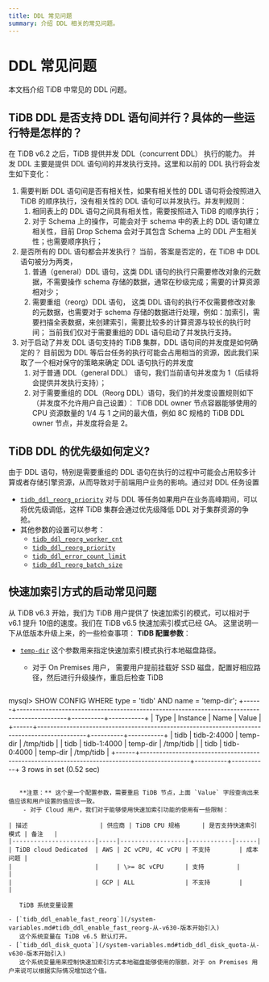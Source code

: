 ```yaml
---
title: DDL 常见问题
summary: 介绍 DDL 相关的常见问题。
---
```


# DDL 常见问题

本文档介绍 TiDB 中常见的 DDL 问题。

## TiDB DDL 是否支持 DDL 语句间并行？具体的一些运行特是怎样的？ 

在 TiDB v6.2 之后，TiDB 提供并发 DDL（concurrent DDL） 执行的能力。 并发 DDL 主要是提供 DDL 语句间的并发执行支持。这里和以前的 DDL 执行将会发生如下变化：

1. 需要判断 DDL 语句间是否有相关性，如果有相关性的 DDL 语句将会按照进入 TiDB 的顺序执行，没有相关性的 DDL 语句可以并发执行。并发判规则：
   1. 相同表上的 DDL 语句之间具有相关性，需要按照进入 TiDB 的顺序执行；
   2. 对于 Schema 上的操作，可能会对于 schema 中的表上的 DDL 语句建立相关性，目前 Drop Schema 会对于其包含 Schema 上的 DDL 产生相关性；也需要顺序执行；
2. 是否所有的 DDL 语句都会并发执行？
   当前，答案是否定的，在 TiDB 中 DDL 语句被分为两类，
   1. 普通（general）DDL 语句，这类 DDL 语句的执行只需要修改对象的元数据，不需要操作 schema 存储的数据，通常在秒级完成；需要的计算资源相对少；
   2. 需要重组（reorg）DDL 语句， 这类 DDL 语句的执行不仅需要修改对象的元数据，也需要对于 schema 存储的数据进行处理，例如：加索引，需要扫描全表数据，来创建索引，需要比较多的计算资源与较长的执行时间；
   当前我们仅对于需要重组的 DDL 语句启动了并发执行支持。
3. 对于启动了并发 DDL 语句支持的 TiDB 集群，DDL 语句间的并发度是如何确定的？
   目前因为 DDL 等后台任务的执行可能会占用相当的资源，因此我们采取了一个相对保守的策略来确定 DDL 语句执行的并发度
   1. 对于普通 DDL（general DDL） 语句，我们当前语句并发度为 1（后续将会提供并发执行支持）；
   2. 对于需要重组的 DDL（Reorg DDL）语句，我们的并发度设置规则如下（并发度不允许用户自己设置）： 
   TiDB DDL owner 节点容器能够使用的 CPU 资源数量的 1/4 与 1 之间的最大值，例如 8C 规格的 TiDB DDL owner 节点，并发度将会是 2。

## TiDB DDL 的优先级如何定义?

   由于 DDL 语句，特别是需要重组的 DDL 语句在执行的过程中可能会占用较多计算或者存储引擎资源，从而导致对于前端用户业务的影响。通过对 DDL 任务设置 

- [`tidb_ddl_reorg_priority`](/system-variables.md#tidb_ddl_reorg_priority)
   对与 DDL 等任务如果用户在业务高峰期间，可以将优先级调低，这样 TiDB 集群会通过优先级降低 DDL 对于集群资源的争抢。
- 其他参数的设置可以参考：
    - [`tidb_ddl_reorg_worker_cnt`](/system-variables.md#tidb_ddl_reorg_worker_cnt)
    - [`tidb_ddl_reorg_priority`](/system-variables.md#tidb_ddl_reorg_priority)
    - [`tidb_ddl_error_count_limit`](/system-variables.md#tidb_ddl_error_count_limit)
    - [`tidb_ddl_reorg_batch_size`](/system-variables.md#tidb_ddl_reorg_batch_size)

## 快速加索引方式的启动常见问题

   从 TiDB v6.3 开始，我们为 TiDB 用户提供了 快速加索引的模式，可以相对于 v6.1 提升 10倍的速度。我们在 TiDB v6.5 快速加索引模式已经 GA。
   这里说明一下从低版本升级上来，的一些检查事项：
   **TiDB 配置参数**：

- [`temp-dir`](/tidb-configuration-file#temp-dir-new-in-v630) 这个参数用来指定快速加索引模式执行本地磁盘路径。
    - 对于 On Premises 用户， 需要用户提前挂载好 SSD 磁盘，配置好相应路径，然后进行升级操作，重启后检查 TiDB

   ```sql

mysql> SHOW CONFIG WHERE type = 'tidb' AND name = 'temp-dir';
+------+---------------------------------------------------------------------------------------------+----------+-----------+
| Type | Instance                                                                                    | Name     | Value     |
+------+---------------------------------------------------------------------------------------------+----------+-----------+
| tidb | tidb-2:4000 | temp-dir | /tmp/tidb |
| tidb | tidb-1:4000 | temp-dir | /tmp/tidb |
| tidb | tidb-0:4000 | temp-dir | /tmp/tidb |
+------+---------------------------------------------------------------------------------------------+----------+-----------+
3 rows in set (0.52 sec)

```

   **注意：** 这个是一个配置参数，需要重启 TiDB 节点，上面 `Value` 字段查询出来值应该和用户设置的值应该一致。
    - 对于 Cloud 用户，我们对于能够使用快速加索引功能的使用有一些限制：

| 描述                    | 供应商 | TiDB CPU 规格      | 是否支持快速索引模式 | 备注   |
|-----------------------|-----|------------------|------------|------|
| TiDB cloud Dedicated  | AWS | 2C vCPU, 4C vCPU | 不支持        | 成本问题 |
|                       |     | \>= 8C vCPU      | 支持         |      |
|                       | GCP | ALL              | 不支持        |      |

   TiDB 系统变量设置

- [`tidb_ddl_enable_fast_reorg`](/system-variables.md#tidb_ddl_enable_fast_reorg-从-v630-版本开始引入)
   这个系统变量在 TiDB v6.5 默认打开。
- [`tidb_ddl_disk_quota`](/system-variables.md#tidb_ddl_disk_quota-从-v630-版本开始引入)
   这个系统变量用来控制快速加索引方式本地磁盘能够使用的限额，对于 on Premises 用户来说可以根据实际情况增加这个值。